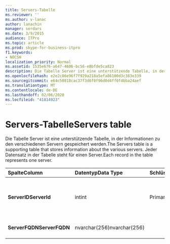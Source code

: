 ```yaml
---
title: Servers-Tabelle
ms.reviewer: ''
ms.author: v-lanac
author: lanachin
manager: serdars
ms.date: 3/9/2015
audience: ITPro
ms.topic: article
ms.prod: skype-for-business-itpro
f1.keywords:
- NOCSH
localization_priority: Normal
ms.assetid: 1535e676-a647-4606-bc56-e8bfde5ca823
description: Die Tabelle Server ist eine unterstützende Tabelle, in der Informationen zu den verschiedenen Servern gespeichert werden. Jeder Datensatz in der Tabelle steht für einen Server.
ms.openlocfilehash: e2e2c86e96f7f929a218a5efa86100d3c383e339
ms.sourcegitcommit: e64c50818cac37f3d6f0f96d0d4ff0f4bba24aef
ms.translationtype: MT
ms.contentlocale: de-DE
ms.lasthandoff: 02/06/2020
ms.locfileid: "41814923"
---
```

# <a name="servers-table"></a><span data-ttu-id="54c8b-104">Servers-Tabelle</span><span class="sxs-lookup"><span data-stu-id="54c8b-104">Servers table</span></span>
 
<span data-ttu-id="54c8b-105">Die Tabelle Server ist eine unterstützende Tabelle, in der Informationen zu den verschiedenen Servern gespeichert werden.</span><span class="sxs-lookup"><span data-stu-id="54c8b-105">The Servers table is a supporting table that stores information about the various servers.</span></span> <span data-ttu-id="54c8b-106">Jeder Datensatz in der Tabelle steht für einen Server.</span><span class="sxs-lookup"><span data-stu-id="54c8b-106">Each record in the table represents one server.</span></span>
  
|<span data-ttu-id="54c8b-107">**Spalte**</span><span class="sxs-lookup"><span data-stu-id="54c8b-107">**Column**</span></span>|<span data-ttu-id="54c8b-108">**Datentyp**</span><span class="sxs-lookup"><span data-stu-id="54c8b-108">**Data Type**</span></span>|<span data-ttu-id="54c8b-109">**Schlüssel/Index**</span><span class="sxs-lookup"><span data-stu-id="54c8b-109">**Key/Index**</span></span>|<span data-ttu-id="54c8b-110">**Details**</span><span class="sxs-lookup"><span data-stu-id="54c8b-110">**Details**</span></span>|
|:-----|:-----|:-----|:-----|
|<span data-ttu-id="54c8b-111">**ServerID**</span><span class="sxs-lookup"><span data-stu-id="54c8b-111">**ServerId**</span></span> <br/> |<span data-ttu-id="54c8b-112">int</span><span class="sxs-lookup"><span data-stu-id="54c8b-112">int</span></span>  <br/> |<span data-ttu-id="54c8b-113">Primary</span><span class="sxs-lookup"><span data-stu-id="54c8b-113">Primary</span></span>  <br/> |<span data-ttu-id="54c8b-114">Eindeutige Nummer, die diesen Server identifiziert.</span><span class="sxs-lookup"><span data-stu-id="54c8b-114">Unique number identifying this server.</span></span>  <br/> |
|<span data-ttu-id="54c8b-115">**ServerFQDN**</span><span class="sxs-lookup"><span data-stu-id="54c8b-115">**ServerFQDN**</span></span> <br/> |<span data-ttu-id="54c8b-116">nvarchar(256)</span><span class="sxs-lookup"><span data-stu-id="54c8b-116">nvarchar(256)</span></span>  <br/> | <br/> |<span data-ttu-id="54c8b-117">Server-FQDN</span><span class="sxs-lookup"><span data-stu-id="54c8b-117">Server FQDN.</span></span>  <br/> |
   

